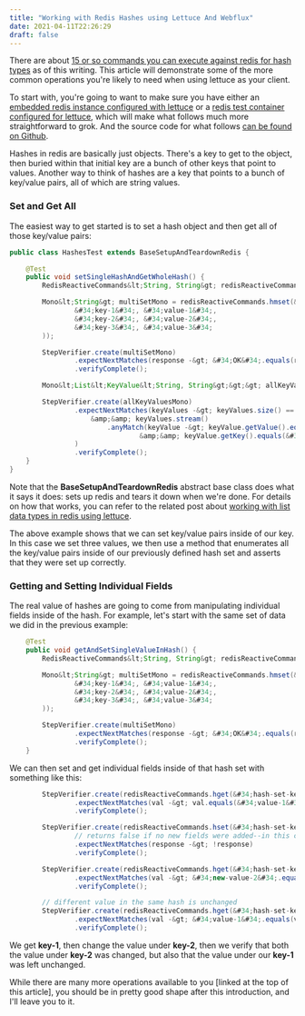 ```yaml
---
title: "Working with Redis Hashes using Lettuce And Webflux"
date: 2021-04-11T22:26:29
draft: false
---
```


There are about [15 or so commands you can execute against redis for hash types](https://redis.io/commands/#hash) as of this writing. This article will demonstrate some of the more common operations you&#39;re likely to need when using lettuce as your client.

To start with, you&#39;re going to want to make sure you have either an [embedded redis instance configured with lettuce](https://nickolasfisher.com/blog/How-to-use-Embedded-Redis-to-Test-a-Lettuce-Client-in-Spring-Boot-Webflux) or a [redis test container configured for lettuce](https://nickolasfisher.com/blog/How-to-use-a-Redis-Test-Container-with-LettuceSpring-Boot-Webflux), which will make what follows much more straightforward to grok. And the source code for what follows [can be found on Github](https://github.com/nfisher23/reactive-programming-webflux).

Hashes in redis are basically just objects. There&#39;s a key to get to the object, then buried within that initial key are a bunch of other keys that point to values. Another way to think of hashes are a key that points to a bunch of key/value pairs, all of which are string values.

### Set and Get All

The easiest way to get started is to set a hash object and then get all of those key/value pairs:

```java
public class HashesTest extends BaseSetupAndTeardownRedis {

    @Test
    public void setSingleHashAndGetWholeHash() {
        RedisReactiveCommands&lt;String, String&gt; redisReactiveCommands = redisClient.connect().reactive();

        Mono&lt;String&gt; multiSetMono = redisReactiveCommands.hmset(&#34;hash-set-key&#34;, Map.of(
                &#34;key-1&#34;, &#34;value-1&#34;,
                &#34;key-2&#34;, &#34;value-2&#34;,
                &#34;key-3&#34;, &#34;value-3&#34;
        ));

        StepVerifier.create(multiSetMono)
                .expectNextMatches(response -&gt; &#34;OK&#34;.equals(response))
                .verifyComplete();

        Mono&lt;List&lt;KeyValue&lt;String, String&gt;&gt;&gt; allKeyValuesMono = redisReactiveCommands.hgetall(&#34;hash-set-key&#34;).collectList();

        StepVerifier.create(allKeyValuesMono)
                .expectNextMatches(keyValues -&gt; keyValues.size() == 3
                    &amp;&amp; keyValues.stream()
                        .anyMatch(keyValue -&gt; keyValue.getValue().equals(&#34;value-2&#34;)
                                &amp;&amp; keyValue.getKey().equals(&#34;key-2&#34;))
                )
                .verifyComplete();
    }
}

```

Note that the **BaseSetupAndTeardownRedis** abstract base class does what it says it does: sets up redis and tears it down when we&#39;re done. For details on how that works, you can refer to the related post about [working with list data types in redis using lettuce](https://nickolasfisher.com/blog/Working-with-Lists-in-Redis-using-Lettuce-and-Webflux).

The above example shows that we can set key/value pairs inside of our key. In this case we set three values, we then use a method that enumerates all the key/value pairs inside of our previously defined hash set and asserts that they were set up correctly.

### Getting and Setting Individual Fields

The real value of hashes are going to come from manipulating individual fields inside of the hash. For example, let&#39;s start with the same set of data we did in the previous example:

```java
    @Test
    public void getAndSetSingleValueInHash() {
        RedisReactiveCommands&lt;String, String&gt; redisReactiveCommands = redisClient.connect().reactive();

        Mono&lt;String&gt; multiSetMono = redisReactiveCommands.hmset(&#34;hash-set-key&#34;, Map.of(
                &#34;key-1&#34;, &#34;value-1&#34;,
                &#34;key-2&#34;, &#34;value-2&#34;,
                &#34;key-3&#34;, &#34;value-3&#34;
        ));

        StepVerifier.create(multiSetMono)
                .expectNextMatches(response -&gt; &#34;OK&#34;.equals(response))
                .verifyComplete();
    }

```

We can then set and get individual fields inside of that hash set with something like this:

```java
        StepVerifier.create(redisReactiveCommands.hget(&#34;hash-set-key&#34;, &#34;key-1&#34;))
                .expectNextMatches(val -&gt; val.equals(&#34;value-1&#34;))
                .verifyComplete();

        StepVerifier.create(redisReactiveCommands.hset(&#34;hash-set-key&#34;, &#34;key-2&#34;, &#34;new-value-2&#34;))
                // returns false if no new fields were added--in this case we&#39;re changing an existing field
                .expectNextMatches(response -&gt; !response)
                .verifyComplete();

        StepVerifier.create(redisReactiveCommands.hget(&#34;hash-set-key&#34;, &#34;key-2&#34;))
                .expectNextMatches(val -&gt; &#34;new-value-2&#34;.equals(val))
                .verifyComplete();

        // different value in the same hash is unchanged
        StepVerifier.create(redisReactiveCommands.hget(&#34;hash-set-key&#34;, &#34;key-1&#34;))
                .expectNextMatches(val -&gt; &#34;value-1&#34;.equals(val))
                .verifyComplete();

```

We get **key-1**, then change the value under **key-2**, then we verify that both the value under **key-2** was changed, but also that the value under our **key-1** was left unchanged.

While there are many more operations available to you \[linked at the top of this article\], you should be in pretty good shape after this introduction, and I&#39;ll leave you to it.
